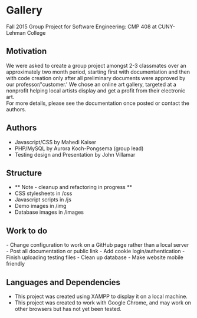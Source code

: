 # Gallery

Fall 2015 Group Project for Software Engineering: CMP 408 at CUNY-Lehman College

<h2> Motivation </h2>

We were asked to create a group project amongst 2-3 classmates over an approximately two month period, starting first with
documentation and then with code creation only after all preliminary documents were approved by our professor/'customer.'
We chose an online art gallery, targeted at a nonprofit helping local artists display and get a profit from their electronic art.  
For more details, please see the documentation once posted or contact the authors.

<h2> Authors </h2>

- Javascript/CSS by Mahedi Kaiser
- PHP/MySQL by Aurora Koch-Pongsema (group lead)
- Testing design and Presentation by John Villamar

<h2> Structure </h2> 

- ** Note - cleanup and refactoring in progress **
- CSS stylesheets in /css
- Javascript scripts in /js
- Demo images in /img
- Database images in /images

<h2> Work to do </h2>
- Change configuration to work on a GitHub page rather than a local server
- Post all documentation or public link 
- Add cookie login/authentication
- Finish uploading testing files
- Clean up database
- Make website mobile friendly

<h2> Languages and Dependencies </h2>

- This project was created using XAMPP to display it on a local machine.
- This project was created to work with Google Chrome, and may work on other browsers but has not yet been tested.
